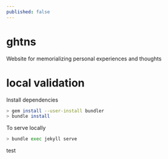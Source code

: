 ```yaml
---
published: false
---
```

# ghtns
Website for memorializing personal experiences and thoughts

# local validation

Install dependencies
```bash
> gem install --user-install bundler
> bundle install
```

To serve locally
```bash
> bundle exec jekyll serve
```

test